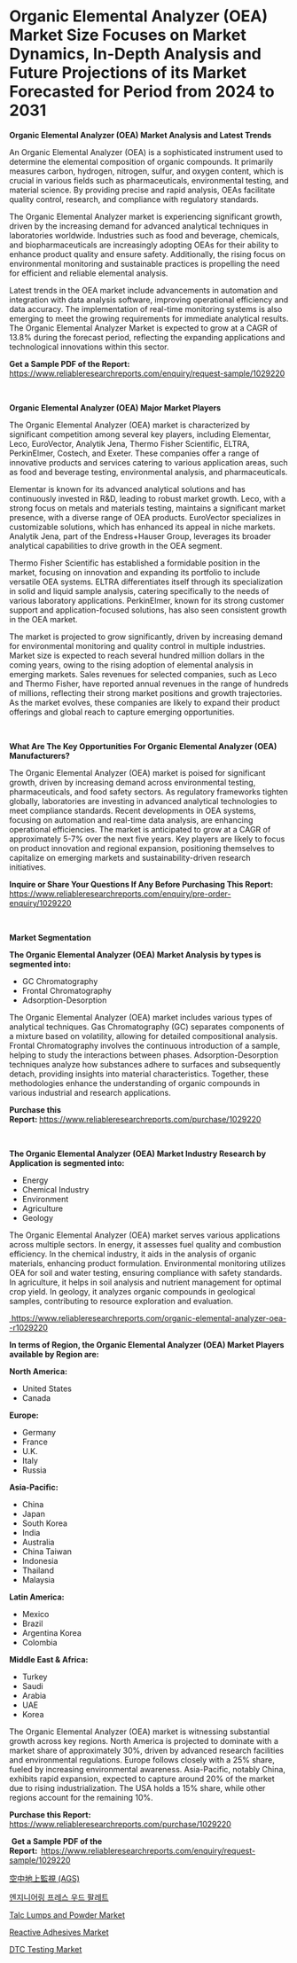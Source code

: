 <p><h1>Organic Elemental Analyzer (OEA) Market Size Focuses on Market Dynamics, In-Depth Analysis and Future Projections of its Market Forecasted for Period from 2024 to 2031</h1></p><p><strong>Organic Elemental Analyzer (OEA) Market Analysis and Latest Trends</strong></p>
<p><p>An Organic Elemental Analyzer (OEA) is a sophisticated instrument used to determine the elemental composition of organic compounds. It primarily measures carbon, hydrogen, nitrogen, sulfur, and oxygen content, which is crucial in various fields such as pharmaceuticals, environmental testing, and material science. By providing precise and rapid analysis, OEAs facilitate quality control, research, and compliance with regulatory standards.</p><p>The Organic Elemental Analyzer market is experiencing significant growth, driven by the increasing demand for advanced analytical techniques in laboratories worldwide. Industries such as food and beverage, chemicals, and biopharmaceuticals are increasingly adopting OEAs for their ability to enhance product quality and ensure safety. Additionally, the rising focus on environmental monitoring and sustainable practices is propelling the need for efficient and reliable elemental analysis.</p><p>Latest trends in the OEA market include advancements in automation and integration with data analysis software, improving operational efficiency and data accuracy. The implementation of real-time monitoring systems is also emerging to meet the growing requirements for immediate analytical results. The Organic Elemental Analyzer Market is expected to grow at a CAGR of 13.8% during the forecast period, reflecting the expanding applications and technological innovations within this sector.</p></p>
<p><strong>Get a Sample PDF of the Report:&nbsp;</strong> <a href="https://www.reliableresearchreports.com/enquiry/request-sample/1029220">https://www.reliableresearchreports.com/enquiry/request-sample/1029220</a></p>
<p>&nbsp;</p>
<p><strong>Organic Elemental Analyzer (OEA) Major Market Players</strong></p>
<p><p>The Organic Elemental Analyzer (OEA) market is characterized by significant competition among several key players, including Elementar, Leco, EuroVector, Analytik Jena, Thermo Fisher Scientific, ELTRA, PerkinElmer, Costech, and Exeter. These companies offer a range of innovative products and services catering to various application areas, such as food and beverage testing, environmental analysis, and pharmaceuticals.</p><p>Elementar is known for its advanced analytical solutions and has continuously invested in R&D, leading to robust market growth. Leco, with a strong focus on metals and materials testing, maintains a significant market presence, with a diverse range of OEA products. EuroVector specializes in customizable solutions, which has enhanced its appeal in niche markets. Analytik Jena, part of the Endress+Hauser Group, leverages its broader analytical capabilities to drive growth in the OEA segment.</p><p>Thermo Fisher Scientific has established a formidable position in the market, focusing on innovation and expanding its portfolio to include versatile OEA systems. ELTRA differentiates itself through its specialization in solid and liquid sample analysis, catering specifically to the needs of various laboratory applications. PerkinElmer, known for its strong customer support and application-focused solutions, has also seen consistent growth in the OEA market.</p><p>The market is projected to grow significantly, driven by increasing demand for environmental monitoring and quality control in multiple industries. Market size is expected to reach several hundred million dollars in the coming years, owing to the rising adoption of elemental analysis in emerging markets. Sales revenues for selected companies, such as Leco and Thermo Fisher, have reported annual revenues in the range of hundreds of millions, reflecting their strong market positions and growth trajectories. As the market evolves, these companies are likely to expand their product offerings and global reach to capture emerging opportunities.</p></p>
<p>&nbsp;</p>
<p><strong>What Are The Key Opportunities For Organic Elemental Analyzer (OEA) Manufacturers?</strong></p>
<p><p>The Organic Elemental Analyzer (OEA) market is poised for significant growth, driven by increasing demand across environmental testing, pharmaceuticals, and food safety sectors. As regulatory frameworks tighten globally, laboratories are investing in advanced analytical technologies to meet compliance standards. Recent developments in OEA systems, focusing on automation and real-time data analysis, are enhancing operational efficiencies. The market is anticipated to grow at a CAGR of approximately 5-7% over the next five years. Key players are likely to focus on product innovation and regional expansion, positioning themselves to capitalize on emerging markets and sustainability-driven research initiatives.</p></p>
<p><strong>Inquire or Share Your Questions If Any Before Purchasing This Report:</strong> <a href="https://www.reliableresearchreports.com/enquiry/pre-order-enquiry/1029220">https://www.reliableresearchreports.com/enquiry/pre-order-enquiry/1029220</a></p>
<p>&nbsp;</p>
<p><strong>Market Segmentation</strong></p>
<p><strong>The Organic Elemental Analyzer (OEA) Market Analysis by types is segmented into:</strong></p>
<p><ul><li>GC Chromatography</li><li>Frontal Chromatography</li><li>Adsorption-Desorption</li></ul></p>
<p><p>The Organic Elemental Analyzer (OEA) market includes various types of analytical techniques. Gas Chromatography (GC) separates components of a mixture based on volatility, allowing for detailed compositional analysis. Frontal Chromatography involves the continuous introduction of a sample, helping to study the interactions between phases. Adsorption-Desorption techniques analyze how substances adhere to surfaces and subsequently detach, providing insights into material characteristics. Together, these methodologies enhance the understanding of organic compounds in various industrial and research applications.</p></p>
<p><strong>Purchase this Report:&nbsp;</strong><a href="https://www.reliableresearchreports.com/purchase/1029220">https://www.reliableresearchreports.com/purchase/1029220</a></p>
<p>&nbsp;</p>
<p><strong>The Organic Elemental Analyzer (OEA) Market Industry Research by Application is segmented into:</strong></p>
<p><ul><li>Energy</li><li>Chemical Industry</li><li>Environment</li><li>Agriculture</li><li>Geology</li></ul></p>
<p><p>The Organic Elemental Analyzer (OEA) market serves various applications across multiple sectors. In energy, it assesses fuel quality and combustion efficiency. In the chemical industry, it aids in the analysis of organic materials, enhancing product formulation. Environmental monitoring utilizes OEA for soil and water testing, ensuring compliance with safety standards. In agriculture, it helps in soil analysis and nutrient management for optimal crop yield. In geology, it analyzes organic compounds in geological samples, contributing to resource exploration and evaluation.</p></p>
<p><a href="https://www.reliableresearchreports.com/organic-elemental-analyzer-oea--r1029220">&nbsp;https://www.reliableresearchreports.com/organic-elemental-analyzer-oea--r1029220</a></p>
<p><strong>In terms of Region, the Organic Elemental Analyzer (OEA) Market Players available by Region are:</strong></p>
<p>
    <p> <strong> North America: </strong>
        <ul>
            <li>United States</li>
            <li>Canada</li>
        </ul>
        </p> 
    <p> <strong> Europe: </strong>
        <ul>
            <li>Germany</li>
            <li>France</li>
            <li>U.K.</li>
            <li>Italy</li>
            <li>Russia</li>
        </ul>
        </p> 
    <p> <strong> Asia-Pacific: </strong>
        <ul>
            <li>China</li>
            <li>Japan</li>
            <li>South Korea</li>
            <li>India</li>
            <li>Australia</li>
            <li>China Taiwan</li>
            <li>Indonesia</li>
            <li>Thailand</li>
            <li>Malaysia</li>
        </ul>
        </p> 
    <p> <strong> Latin America: </strong>
        <ul>
            <li>Mexico</li>
            <li>Brazil</li>
            <li>Argentina Korea</li>
            <li>Colombia</li>
        </ul>
        </p> 
    <p> <strong> Middle East & Africa: </strong>
        <ul>
            <li>Turkey</li>
            <li>Saudi</li>
            <li>Arabia</li>
            <li>UAE</li>
            <li>Korea</li>
        </ul>
    </p>
    </p>
<p><p>The Organic Elemental Analyzer (OEA) market is witnessing substantial growth across key regions. North America is projected to dominate with a market share of approximately 30%, driven by advanced research facilities and environmental regulations. Europe follows closely with a 25% share, fueled by increasing environmental awareness. Asia-Pacific, notably China, exhibits rapid expansion, expected to capture around 20% of the market due to rising industrialization. The USA holds a 15% share, while other regions account for the remaining 10%.</p></p>
<p><strong>Purchase this Report: </strong><a href="https://www.reliableresearchreports.com/purchase/1029220">https://www.reliableresearchreports.com/purchase/1029220</a></p>
<p>&nbsp;<strong>Get a Sample PDF of the Report:&nbsp;&nbsp;</strong><a href="https://www.reliableresearchreports.com/enquiry/request-sample/1029220">https://www.reliableresearchreports.com/enquiry/request-sample/1029220</a></p>
<p><strong></strong></p>
<p><p><a href="https://medium.com/@efrainhaley_37009/%E3%82%A8%E3%82%A2%E3%83%9C%E3%83%BC%E3%83%B3-%E3%82%B0%E3%83%A9%E3%82%A6%E3%83%B3%E3%83%89-%E3%82%B5%E3%83%BC%E3%83%99%E3%82%A4%E3%83%A9%E3%83%B3%E3%82%B9-ags-%E5%B8%82%E5%A0%B4%E8%A6%8F%E6%A8%A1-%E3%82%B7%E3%82%A7%E3%82%A2%E3%81%8A%E3%82%88%E3%81%B3%E3%83%88%E3%83%AC%E3%83%B3%E3%83%89%E5%88%86%E6%9E%90%E3%83%AC%E3%83%9D%E3%83%BC%E3%83%88-%E8%A3%BD%E5%93%81%E5%88%A5-%E9%99%B8%E4%B8%8A%E7%9B%A3%E8%A6%96-%E6%B5%B7%E4%B8%8A%E7%9B%A3%E8%A6%96-%E3%82%BB%E3%82%B0%E3%83%A1%E3%83%B3%E3%83%88%E4%BA%88%E6%B8%AC-2024-2031%E5%B9%B4-8fc77204db88">空中地上監視 (AGS)</a></p><p><a href="https://medium.com/@vlcostes/engineered-presswood-pallets-market-%EC%9D%98-%EA%B8%80%EB%A1%9C%EB%B2%8C-%EC%8B%9C%EC%9E%A5-%EA%B0%9C%EC%9A%94%EB%8A%94-%EC%A0%84-%EC%84%B8%EA%B3%84-%EB%B0%8F-%EC%A3%BC%EC%9A%94-%EC%8B%9C%EC%9E%A5%EC%9D%98-%EC%82%B0%EC%97%85%EC%97%90-%EC%98%81%ED%96%A5%EC%9D%84-%EB%AF%B8%EC%B9%98%EB%8A%94-%EC%A3%BC%EC%9A%94-%ED%8A%B8%EB%A0%8C%EB%93%9C%EC%97%90-%EB%8C%80%ED%95%9C-%EB%8F%85%ED%8A%B9%ED%95%9C-%EA%B4%80%EC%A0%90%EC%9D%84-ffcc3f606b6d">엔지니어링 프레스 우드 팔레트</a></p><p><a href="https://github.com/CarolynWatkins697/Market-Research-Report-List-1/blob/main/talc-lumps-and-powder-market.md">Talc Lumps and Powder Market</a></p><p><a href="https://medium.com/@zoe.dyer9808709/this-reactive-adhesives-market-research-report-evaluates-the-key-market-trends-drivers-and-4306ee53b774">Reactive Adhesives Market</a></p><p><a href="https://issuu.com/reportprime-2/docs/dtc-testing-market-size-2030.pptx_3078e29d132872">DTC Testing Market</a></p></p>